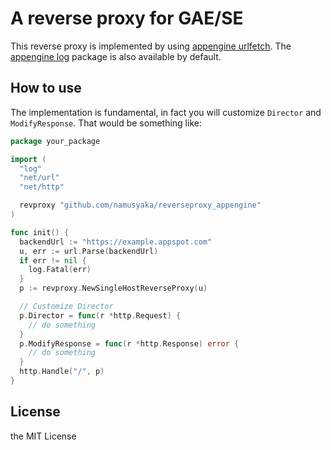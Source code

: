 # A reverse proxy for GAE/SE

This reverse proxy is implemented by using [appengine urlfetch](https://cloud.google.com/appengine/docs/standard/go/issue-requests).
The [appengine log](https://cloud.google.com/appengine/articles/logging) package is also available by default.

## How to use

The implementation is fundamental, in fact you will customize `Director` and `ModifyResponse`.
That would be something like:

```go
package your_package

import (
  "log"
  "net/url"
  "net/http"

  revproxy "github.com/namusyaka/reverseproxy_appengine"
)

func init() {
  backendUrl := "https://example.appspot.com"
  u, err := url.Parse(backendUrl)
  if err != nil {
    log.Fatal(err)
  }
  p := revproxy.NewSingleHostReverseProxy(u)

  // Customize Director
  p.Director = func(r *http.Request) {
    // do something 
  }
  p.ModifyResponse = func(r *http.Response) error {
    // do something 
  }
  http.Handle("/", p)
}
```

## License

the MIT License
